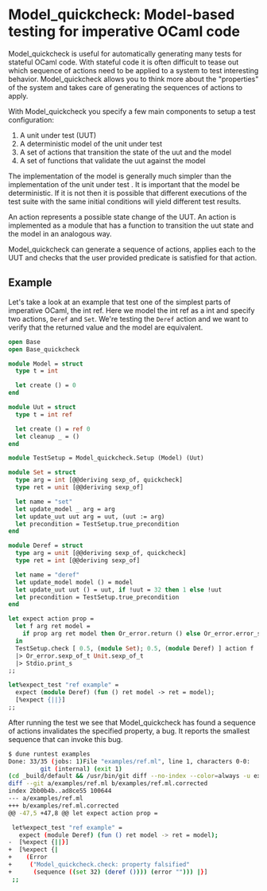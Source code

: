 # Model_quickcheck: Model-based testing for imperative OCaml code

Model_quickcheck is useful for automatically generating many tests for stateful OCaml code. With stateful code it is often difficult to tease out which sequence of actions need to be applied to a system to test interesting behavior. Model_quickcheck allows you to think more about the "properties" of the system and takes care of generating the sequences of actions to apply.

With Model_quickcheck you specify a few main components to setup a test configuration:

1. A unit under test (UUT)
2. A deterministic model of the unit under test
3. A set of actions that transition the state of the uut and the model
4. A set of functions that validate the uut against the model

The implementation of the model is generally much simpler than the implementation of the unit under test . It is important that the model be deterministic. If it is not then it is possible that different executions of the test suite with the same initial conditions will yield different test results.

An action represents a possible state change of the UUT. An action is implemented as a module that has a function to transition the uut state and the model in an analogous way.

Model_quickcheck can generate a sequence of actions, applies each to the UUT and checks that the user provided predicate is satisfied for that action.

## Example

Let's take a look at an example that test one of the simplest parts of imperative OCaml, the int ref. Here we model the int ref as a int and specify two actions, `Deref` and `Set`. We're testing the `Deref` action and we want to verify that the returned value and the model are equivalent.

```ocaml
open Base
open Base_quickcheck

module Model = struct
  type t = int

  let create () = 0
end

module Uut = struct
  type t = int ref

  let create () = ref 0
  let cleanup _ = ()
end

module TestSetup = Model_quickcheck.Setup (Model) (Uut)

module Set = struct
  type arg = int [@@deriving sexp_of, quickcheck]
  type ret = unit [@@deriving sexp_of]

  let name = "set"
  let update_model _ arg = arg
  let update_uut uut arg = uut, (uut := arg)
  let precondition = TestSetup.true_precondition
end

module Deref = struct
  type arg = unit [@@deriving sexp_of, quickcheck]
  type ret = int [@@deriving sexp_of]

  let name = "deref"
  let update_model model () = model
  let update_uut uut () = uut, if !uut = 32 then 1 else !uut
  let precondition = TestSetup.true_precondition
end

let expect action prop =
  let f arg ret model =
    if prop arg ret model then Or_error.return () else Or_error.error_string ""
  in
  TestSetup.check [ 0.5, (module Set); 0.5, (module Deref) ] action f
  |> Or_error.sexp_of_t Unit.sexp_of_t
  |> Stdio.print_s
;;

let%expect_test "ref example" =
  expect (module Deref) (fun () ret model -> ret = model);
  [%expect {||}]
;;
```

After running the test we see that Model_quickcheck has found a sequence of actions invalidates the specified property, a bug. It reports the smallest sequence that can invoke this bug.

```sh
$ dune runtest examples
Done: 33/35 (jobs: 1)File "examples/ref.ml", line 1, characters 0-0:
         git (internal) (exit 1)
(cd _build/default && /usr/bin/git diff --no-index --color=always -u examples/ref.ml examples/ref.ml.corrected)
diff --git a/examples/ref.ml b/examples/ref.ml.corrected
index 2bb0b4b..ad8ce55 100644
--- a/examples/ref.ml
+++ b/examples/ref.ml.corrected
@@ -47,5 +47,8 @@ let expect action prop =

 let%expect_test "ref example" =
   expect (module Deref) (fun () ret model -> ret = model);
-  [%expect {||}]
+  [%expect {|
+    (Error
+     ("Model_quickcheck.check: property falsified"
+      (sequence ((set 32) (deref ()))) (error ""))) |}]
 ;;
```
